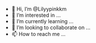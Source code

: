 - 👋 Hi, I’m @Lilyypinkkm
- 👀 I’m interested in ...
- 🌱 I’m currently learning ...
- 💞️ I’m looking to collaborate on ...
- 📫 How to reach me ...

<!---
Lilyypinkkm/Lilyypinkkm is a ✨ special ✨ repository because its `README.md` (this file) appears on your GitHub profile.
You can click the Preview link to take a look at your changes.
--->
